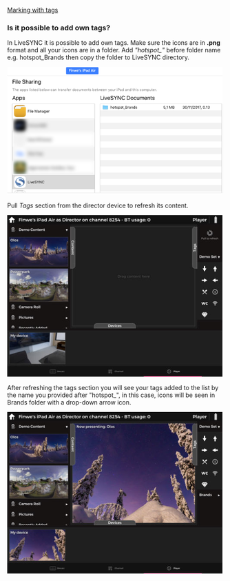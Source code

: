 [ Marking with tags](../tutorials/oculus_go_presenting.md#marking-with-tags)


### Is it possible to add own tags?

In LiveSYNC it is possible to add own tags. Make sure the icons are in **.png** format and all your icons are in a folder. Add *"hotspot_"* before folder name e.g. hotspot_Brands then copy the folder to LiveSYNC directory.  

![Copy tags to](img/tagsCopyTo.png)


 Pull *Tags* section from the director device to refresh its content. 
 
 ![Pull to refresh](img/pullToRefresh.jpg)
  
  
  After refreshing the tags section you will see your tags added to the list by the name you provided after "hotspot_", in this case, icons will be seen in Brands folder with a drop-down arrow icon. 
 
  ![Custom Tags](img/customTag.jpg)
 